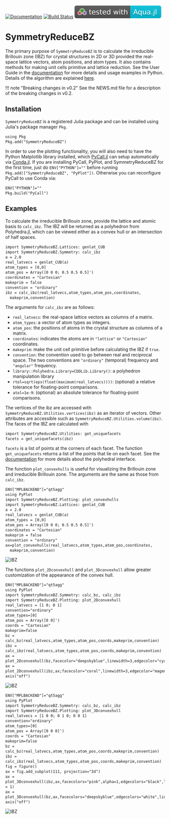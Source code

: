 [![Documentation](https://img.shields.io/badge/docs-dev-blue.svg)](
https://jerjorg.github.io/SymmetryReduceBZ.jl/)
[![Build Status](https://github.com/jerjorg/SymmetryReduceBZ.jl/actions/workflows/CI.yml/badge.svg?branch=master)](
https://github.com/jerjorg/SymmetryReduceBZ.jl/actions/?query=workflow:CI)
[![Aqua QA](https://raw.githubusercontent.com/JuliaTesting/Aqua.jl/master/badge.svg)](https://github.com/JuliaTesting/Aqua.jl)


# SymmetryReduceBZ
The primary purpose of `SymmetryReduceBZ` is to calculate the irreducible
Brillouin zone (IBZ) for crystal structures in 2D or 3D provided the real-space
lattice vectors, atom positions, and atom types. It also contains methods for
making unit cells primitive and lattice reduction. See the User Guide in the
[documentation](https://jerjorg.github.io/SymmetryReduceBZ.jl/) for more details
and usage examples in Python. Details of the algorithm are explained [here](https://arxiv.org/abs/2104.05856).

!!! note "Breaking changes in v0.2"
    See the NEWS.md file for a description of the breaking changes in v0.2.

## Installation

`SymmetryReduceBZ` is a registered Julia package and can be installed using
Julia's package manager `Pkg`.
```
using Pkg
Pkg.add("SymmetryReduceBZ")
```
In order to use the plotting functionality,
you will also need to have the Python Matplotlib library installed, which
[PyCall.jl](https://github.com/JuliaPy/PyCall.jl) can setup automatically via [Conda.jl](https://github.com/JuliaPy/Conda.jl).
If you are installing PyCall, PyPlot, and SymmetryReduceBZ for the first time, just do
`ENV["PYTHON"]=""` before running `Pkg.add(["SymmetryReduceBZ", "PyPlot"])`. Otherwise you
can reconfigure PyCall to use Conda via:
```
ENV["PYTHON"]=""
Pkg.build("PyCall")
```

## Examples

To calculate the irreducible Brillouin zone, provide the lattice and atomic
basis to `calc_ibz`. The IBZ will be returned as a polyhedron from Polyhedra.jl,
which can be viewed either as a convex hull or an intersection of half spaces.
```@example
import SymmetryReduceBZ.Lattices: genlat_CUB
import SymmetryReduceBZ.Symmetry: calc_ibz
a = 2.0
real_latvecs = genlat_CUB(a)
atom_types = [0,0]
atom_pos = Array([0 0 0; 0.5 0.5 0.5]')
coordinates = "Cartesian"
makeprim = false
convention = "ordinary"
ibz = calc_ibz(real_latvecs,atom_types,atom_pos,coordinates,
  makeprim,convention)
```
The arguments for `calc_ibz` are as follows:
- `real_latvecs`: the real-space lattice vectors as columns of a matrix.
- `atom_types`: a vector of atom types as integers.
- `atom_pos`: the positions of atoms in the crystal structure as columns of a matrix.
- `coordinates`: indicates the atoms are in `"lattice"` or `"Cartesian"`
	coordinates.
- `makeprim`: make the unit cell primitive before calculating the IBZ if
	`true`.
- `convention`: the convention used to go between real and reciprocal space. The
	two conventions are `"ordinary"` (temporal) frequency and `"angular"`
	frequency.
- `library::Polyhedra.Library=CDDLib.Library()`: a polyhedron manipulation library
- `rtol=sqrt(eps(float(maximum(real_latvecs))))`: (optional) a relative tolerance for floating-point comparisons.
- `atol=1e-9`: (optional) an absolute tolerance for floating-point comparisons.	
	
The vertices of the ibz are accessed with
`SymmetryReduceBZ.Utilities.vertices(ibz)` as an iterator of vectors. Other
attributes are accessible such as `SymmetryReduceBZ.Utilities.volume(ibz)`. The
faces of the IBZ are calculated with
```
import SymmetryReduceBZ.Utilities: get_uniquefacets
facets = get_uniquefacets(ibz)
```
`facets` is a list of points at the corners of each facet. The function
`get_uniquefacets` returns a list of the points that lie on each facet.
See the [documentation](https://juliapolyhedra.github.io/Polyhedra.jl/stable/)
for more details about the polyhedral interface.

The function `plot_convexhulls` is useful for visualizing the Brillouin zone
and irreducible Brillouin zone. The arguments are the same as those from
`calc_ibz`.
```@example
ENV["MPLBACKEND"]="qt5agg"
using PyPlot
import SymmetryReduceBZ.Plotting: plot_convexhulls
import SymmetryReduceBZ.Lattices: genlat_CUB
a = 2.0
real_latvecs = genlat_CUB(a)
atom_types = [0,0]
atom_pos = Array([0 0 0; 0.5 0.5 0.5]')
coordinates = "Cartesian"
makeprim = false
convention = "ordinary"
ax=plot_convexhulls(real_latvecs,atom_types,atom_pos,coordinates,
  makeprim,convention)
```
![IBZ](https://github.com/jerjorg/SymmetryReduceBZ.jl/blob/master/plots/ibz.png)

The functions `plot_2Dconvexhull` and `plot_3Dconvexhull` allow greater customization of 
the appearance of the convex hull.

```@example
ENV["MPLBACKEND"]="qt5agg"
using PyPlot
import SymmetryReduceBZ.Symmetry: calc_bz, calc_ibz
import SymmetryReduceBZ.Plotting: plot_2Dconvexhull
real_latvecs = [1 0; 0 1]
convention="ordinary"
atom_types=[0]
atom_pos = Array([0 0]')
coords = "Cartesian"
makeprim=false
bz = calc_bz(real_latvecs,atom_types,atom_pos,coords,makeprim,convention)
ibz = calc_ibz(real_latvecs,atom_types,atom_pos,coords,makeprim,convention)
ax = plot_2Dconvexhull(bz,facecolor="deepskyblue",linewidth=3,edgecolor="cyan",alpha=0.2)
ax = plot_2Dconvexhull(ibz,ax;facecolor="coral",linewidth=3,edgecolor="magenta",alpha=0.4)
axis("off")
```
![IBZ](https://github.com/jerjorg/SymmetryReduceBZ.jl/blob/master/plots/ibz-3.png)

```@example
ENV["MPLBACKEND"]="qt5agg"
using PyPlot
import SymmetryReduceBZ.Symmetry: calc_bz, calc_ibz
import SymmetryReduceBZ.Plotting: plot_3Dconvexhull
real_latvecs = [1 0 0; 0 1 0; 0 0 1]
convention="ordinary"
atom_types=[0]
atom_pos = Array([0 0 0]')
coords = "Cartesian"
makeprim=false
bz = calc_bz(real_latvecs,atom_types,atom_pos,coords,makeprim,convention)
ibz = calc_ibz(real_latvecs,atom_types,atom_pos,coords,makeprim,convention)
fig = figure()
ax = fig.add_subplot(111, projection="3d")
ax = plot_3Dconvexhull(ibz,ax,facecolors="pink",alpha=1,edgecolors="black",linewidths = 1)
ax = plot_3Dconvexhull(bz,ax,facecolors="deepskyblue",edgecolors="white",linewidths=1,alpha=0.2)
axis("off")
```
![IBZ](https://github.com/jerjorg/SymmetryReduceBZ.jl/blob/master/plots/ibz-2.png)

